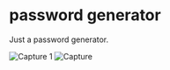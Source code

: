# password generator

Just a password generator.

![Capture 1](https://user-images.githubusercontent.com/100065908/167205785-b3ec9151-b87a-4a8f-92ab-507584136fe5.JPG)
![Capture](https://user-images.githubusercontent.com/100065908/167205809-1ee141b0-fee4-4207-b028-3c2c682ea4ae.JPG)


